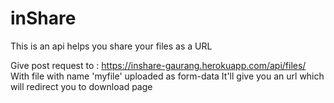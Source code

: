 # inShare
This is an api helps you share your files as a URL


Give post request to : https://inshare-gaurang.herokuapp.com/api/files/
With file with name 'myfile' uploaded as form-data
It'll give you an url which will redirect you to download page
